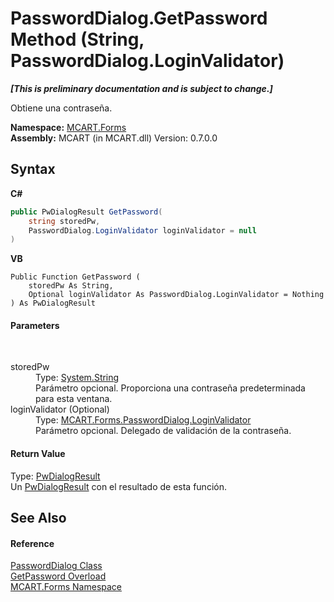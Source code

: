 # PasswordDialog.GetPassword Method (String, PasswordDialog.LoginValidator)
 _**\[This is preliminary documentation and is subject to change.\]**_

Obtiene una contraseña.

**Namespace:**&nbsp;<a href="011ae362-3d07-a00f-33d0-a3505737ed05">MCART.Forms</a><br />**Assembly:**&nbsp;MCART (in MCART.dll) Version: 0.7.0.0

## Syntax

**C#**<br />
``` C#
public PwDialogResult GetPassword(
	string storedPw,
	PasswordDialog.LoginValidator loginValidator = null
)
```

**VB**<br />
``` VB
Public Function GetPassword ( 
	storedPw As String,
	Optional loginValidator As PasswordDialog.LoginValidator = Nothing
) As PwDialogResult
```


#### Parameters
&nbsp;<dl><dt>storedPw</dt><dd>Type: <a href="http://msdn2.microsoft.com/es-es/library/s1wwdcbf" target="_blank">System.String</a><br />Parámetro opcional. Proporciona una contraseña predeterminada para esta ventana.</dd><dt>loginValidator (Optional)</dt><dd>Type: <a href="82f923a1-6335-fcab-4999-6c5ebc7cd306">MCART.Forms.PasswordDialog.LoginValidator</a><br />Parámetro opcional. Delegado de validación de la contraseña.</dd></dl>

#### Return Value
Type: <a href="c08975d0-6400-9b84-1ab2-b29ca3cc100d">PwDialogResult</a><br />Un <a href="c08975d0-6400-9b84-1ab2-b29ca3cc100d">PwDialogResult</a> con el resultado de esta función.

## See Also


#### Reference
<a href="d9072251-003e-2cff-b459-4be930866810">PasswordDialog Class</a><br /><a href="95e4e6a8-42d3-1105-0167-e870390a93ef">GetPassword Overload</a><br /><a href="011ae362-3d07-a00f-33d0-a3505737ed05">MCART.Forms Namespace</a><br />
